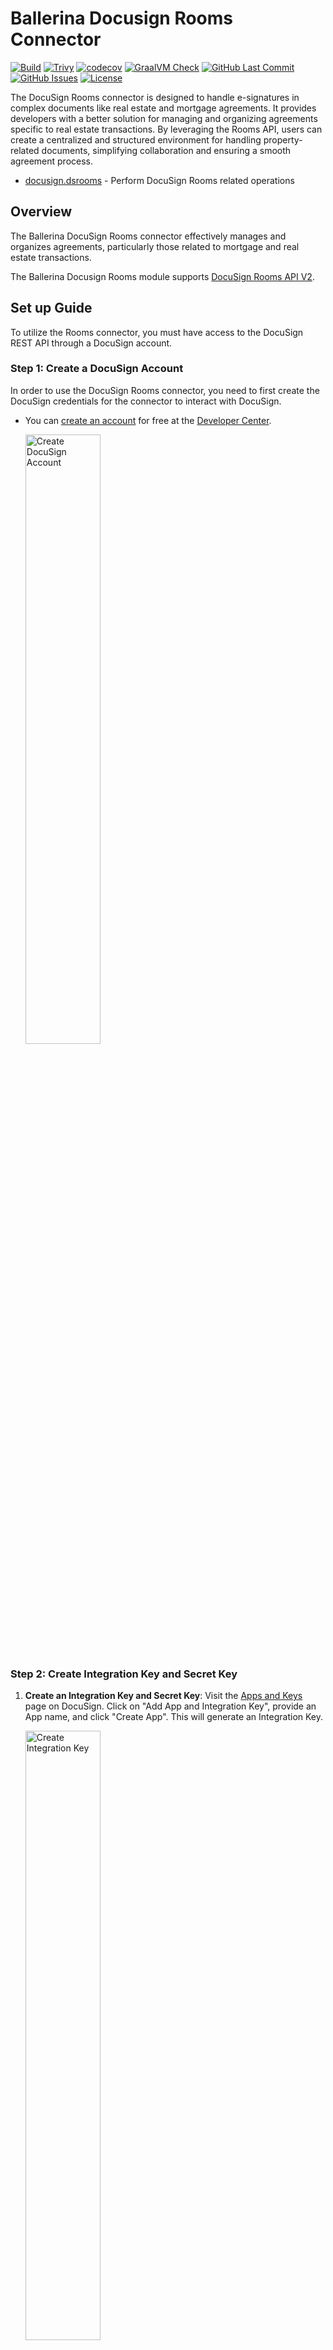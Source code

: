 # Ballerina Docusign Rooms Connector

[![Build](https://github.com/ballerina-platform/module-ballerinax-docusign.dsrooms/actions/workflows/ci.yml/badge.svg)](https://github.com/ballerina-platform/module-ballerinax-docusign.dsrooms/actions/workflows/ci.yml)
[![Trivy](https://github.com/ballerina-platform/module-ballerinax-docusign.dsrooms/actions/workflows/trivy-scan.yml/badge.svg)](https://github.com/ballerina-platform/module-ballerinax-docusign.dsrooms/actions/workflows/trivy-scan.yml)
[![codecov](https://codecov.io/gh/ballerina-platform/module-ballerinax-docusign.dsrooms/branch/main/graph/badge.svg)](https://codecov.io/gh/ballerina-platform/module-ballerinax-docusign.dsrooms)
[![GraalVM Check](https://github.com/ballerina-platform/module-ballerinax-docusign.dsrooms/actions/workflows/build-with-bal-test-graalvm.yml/badge.svg)](https://github.com/ballerina-platform/module-ballerinax-docusign.dsrooms/actions/workflows/build-with-bal-test-graalvm.yml)
[![GitHub Last Commit](https://img.shields.io/github/last-commit/ballerina-platform/module-ballerinax-docusign.dsrooms.svg)](https://github.com/ballerina-platform/module-ballerinax-docusign.dsrooms/commits/main)
[![GitHub Issues](https://img.shields.io/github/issues/ballerina-platform/ballerina-library/module/docusign.dsrooms.svg?label=Open%20Issues)](https://github.com/ballerina-platform/ballerina-library/labels/module%2Fdocusign.dsrooms)
[![License](https://img.shields.io/badge/License-Apache%202.0-blue.svg)](https://opensource.org/licenses/Apache-2.0)

The DocuSign Rooms connector is designed to handle e-signatures in complex documents like real estate and mortgage agreements. It provides developers with a better solution for managing and organizing agreements specific to real estate transactions. By leveraging the Rooms API, users can create a centralized and structured environment for handling property-related documents, simplifying collaboration and ensuring a smooth agreement process.

- [docusign.dsrooms](ballerina/Module.md) - Perform DocuSign Rooms related operations

## Overview

The Ballerina DocuSign Rooms connector effectively manages and organizes agreements, particularly those related to mortgage and real estate transactions.

The Ballerina Docusign Rooms module supports [DocuSign Rooms API V2](https://github.com/docusign/OpenAPI-Specifications/blob/master/rooms.rest.swagger-v2.json).

## Set up Guide

To utilize the Rooms connector, you must have access to the DocuSign REST API through a DocuSign account.

### Step 1: Create a DocuSign Account

In order to use the DocuSign Rooms connector, you need to first create the DocuSign credentials for the connector to interact with DocuSign.

- You can [create an account](https://go.docusign.com/o/sandbox/) for free at the [Developer Center](https://developers.docusign.com/).

    <img src="https://raw.githubusercontent.com/ballerina-platform/module-ballerinax-docusign.dsrooms/main/ballerina/resources/create-account.png" alt="Create DocuSign Account" width="50%">

### Step 2: Create Integration Key and Secret Key

1. **Create an Integration Key and Secret Key**: Visit the [Apps and Keys](https://admindemo.docusign.com/apps-and-keys) page on DocuSign. Click on "Add App and Integration Key", provide an App name, and click "Create App". This will generate an Integration Key.

    <img src="https://raw.githubusercontent.com/ballerina-platform/module-ballerinax-docusign.dsrooms/main/ballerina/resources/app-and-integration-key.png" alt="Create Integration Key" width="50%">

2. **Generate a Secret Key**: Under the Authentication section, click on "Add Secret Key". This will generate a Secret Key. Make sure to copy and save both the Integration Key and Secret Key.

    <img src="https://raw.githubusercontent.com/ballerina-platform/module-ballerinax-docusign.dsrooms/main/ballerina/resources/add-secret-key.png" alt="Add Secret Key" width="50%">

### Step 3: Generate Access Token

1. **Add a Redirect URI**: Click on "Add URI" and enter your redirect URI (e.g., <http://www.example.com/callback>).

    <img src="https://raw.githubusercontent.com/ballerina-platform/module-ballerinax-docusign.dsrooms/main/ballerina/resources/add-redirect-uri.png" alt="Add Redirect URI" width="50%">

2. **Generate the Encoded Key**: The Encoded Key is a base64 encoded string of your Integration Key and Secret Key in the format `{IntegrationKey:SecretKey}`. You can generate this in your web browser's console using the `btoa()` function: `btoa('IntegrationKey:SecretKey')`. You can either generate the encoded key from an online base64 encoder.

3. **Get the Authorization Code**: Visit the following URL in your web browser, replacing `{iKey}` with your Integration Key and `{redirectUri}` with your Redirect URI:

    ```url
    https://account-d.docusign.com/oauth/auth?response_type=code&scope=signature%20organization_read%20dtr.rooms.read%20dtr.rooms.write%20dtr.documents.read%dtr.documents.write&client_id={iKey}&redirect_uri={redirectUri}
    ```

    This will redirect you to your Redirect URI with a `code` query parameter. This is your Authorization Code.

4. **Get the Access Token**: Use the following `curl` command to get the Access Token, replacing `{encodedKey}` with your Encoded Key and `{codeFromUrl}` with your Authorization Code:

    ```bash
    curl --location 'https://account-d.docusign.com/oauth/token' \
    --header 'Authorization: Basic {encodedKey}' \
    --header 'Content-Type: application/x-www-form-urlencoded' \
    --data-urlencode 'code={codeFromUrl}' \
    --data-urlencode 'grant_type=authorization_code'
    ```

    The response will contain your Access Token.

Remember to replace `{IntegrationKey:SecretKey}`, `{iKey}`, `{redirectUri}`, `{encodedKey}`, and `{codeFromUrl}` with your actual values.

Above is about using the DocuSign Rooms APIs in the developer mode. If your app is ready to go live, you need to follow the guidelines given [here](https://developers.docusign.com/docs/esign-rest-api/go-live/) to make it work.

## Quickstart

This sample demonstrates a scenario of creating an envelope with a document and sending it to respective recipients to add the e-signature using the Ballerina Google DocuSign eSignature connector.

### Step 1: Import the package

Import the `ballerinax/docusign.dsrooms` package into your Ballerina project.

```ballerina
import ballerinax/docusign.dsrooms;
```

### Step 2: Instantiate a new connector

Create a `dsrooms:ConnectionConfig` with the obtained OAuth2.0 tokens and initialize the connector with it.

```ballerina
configurable string accessToken = ?;

dsrooms:ConnectionConfig connectionConfig = {
    auth: {
        token: accessToken
    }
};

public function main() returns error? {
    dsrooms:Client docusignClient = check new(
        config = connectionConfig,
        serviceUrl = "https://demo.docusign.net/restapi/"
    );
}
```

### Step 3: Invoke the connector operation

You can now utilize the operations available within the connector.

```ballerina
public function main() returns error? {
    dsrooms:Client docusignClient = ...//;

    dsrooms:EnvelopeSummary envResult = check docusignClient->/accounts/[accountId]/envelopes.post(
    {
        documents: [
            {
                documentBase64: "base64-encoded-pdf-file",
                documentId: "1",
                fileExtension: "pdf",
                name: "document"
            }
        ],
        emailSubject: "Simple Signing Example",
        recipients: {
            signers: [
                {
                    email: "randomtester12@corp.com",
                    name: "randomtester12",
                    recipientId: "12"
                }
            ]
        },
        status: "sent"
    }
);
}
```

## Examples

The DocuSign Rooms connector provides practical examples illustrating usage in various scenarios. Explore these [examples](https://github.com/ballerina-platform/module-ballerinax-docusign.dsrooms/tree/main/examples).

1. [Manage Mortgage Documents with DocuSign Rooms](https://github.com/ballerina-platform/module-ballerinax-docusign.dsrooms/tree/main/examples/manage-mortgage-documents)
    This example shows how to use DocuSign Rooms APIs to efficiently manage mortage documents

2. [Manage Real Estate Documents with DocuSign Rooms](https://github.com/ballerina-platform/module-ballerinax-docusign.dsrooms/tree/main/examples/real-estate-documents)
    This example shows how to use DocuSign Rooms APIs to efficiently manage real estate documents

## Issues and Projects

The **Issues** and **Projects** tabs are disabled for this repository as this is part of the Ballerina library. To report bugs, request new features, start new discussions, view project boards, etc., visit the Ballerina library [parent repository](https://github.com/ballerina-platform/ballerina-library).

This repository only contains the source code for the package.

## Building from the Source

### Prerequisites

1. Download and install Java SE Development Kit (JDK) version 17. You can download it from either of the following sources:

   - [Oracle JDK](https://www.oracle.com/java/technologies/downloads/)
   - [OpenJDK](https://adoptium.net/)

    > **Note:** After installation, remember to set the `JAVA_HOME` environment variable to the directory where JDK was installed.

2. Download and install [Ballerina Swan Lake](https://ballerina.io/).

3. Download and install [Docker](https://www.docker.com/get-started).

    > **Note**: Ensure that the Docker daemon is running before executing any tests.

4. Generate a Github access token with read package permissions, then set the following `env` variables:

    ```bash
   export packageUser=<Your GitHub Username>
   export packagePAT=<GitHub Personal Access Token>
    ```

To utilize the Google Calendar connector in your Ballerina application, modify the `.bal` file as follows:

### Build options

Execute the commands below to build from the source.

1. To build the package:

   ```bash
   ./gradlew clean build
   ```

2. To run the tests:

   ```bash
   ./gradlew clean test
   ```

3. To build the without the tests:

   ```bash
   ./gradlew clean build -x test
   ```

4. To debug package with a remote debugger:

   ```bash
   ./gradlew clean build -Pdebug=<port>
   ```

5. To debug with Ballerina language:

   ```bash
   ./gradlew clean build -PbalJavaDebug=<port>
   ```

6. Publish the generated artifacts to the local Ballerina central repository:

   ```bash
   ./gradlew clean build -PpublishToLocalCentral=true
   ```

7. Publish the generated artifacts to the Ballerina central repository:

   ```bash
   ./gradlew clean build -PpublishToCentral=true
   ```

## Contributing to Ballerina

As an open source project, Ballerina welcomes contributions from the community.

For more information, go to the [contribution guidelines](https://github.com/ballerina-platform/ballerina-lang/blob/master/CONTRIBUTING.md).

## Code of conduct

All contributors are encouraged to read the [Ballerina Code of Conduct](https://ballerina.io/code-of-conduct).

## Useful links

- Discuss code changes of the Ballerina project in [ballerina-dev@googlegroups.com](mailto:ballerina-dev@googlegroups.com).
- Chat live with us via our [Discord server](https://discord.gg/ballerinalang).
- Post all technical questions on Stack Overflow with the [#ballerina](https://stackoverflow.com/questions/tagged/ballerina) tag.
